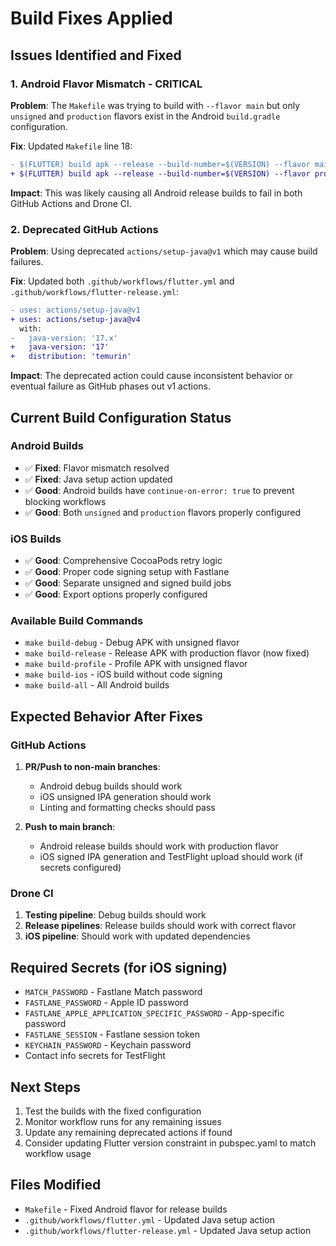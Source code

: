 # Build Fixes Applied

## Issues Identified and Fixed

### 1. **Android Flavor Mismatch - CRITICAL**
**Problem**: The `Makefile` was trying to build with `--flavor main` but only `unsigned` and `production` flavors exist in the Android `build.gradle` configuration.

**Fix**: Updated `Makefile` line 18:
```diff
- $(FLUTTER) build apk --release --build-number=$(VERSION) --flavor main
+ $(FLUTTER) build apk --release --build-number=$(VERSION) --flavor production
```

**Impact**: This was likely causing all Android release builds to fail in both GitHub Actions and Drone CI.

### 2. **Deprecated GitHub Actions**
**Problem**: Using deprecated `actions/setup-java@v1` which may cause build failures.

**Fix**: Updated both `.github/workflows/flutter.yml` and `.github/workflows/flutter-release.yml`:
```diff
- uses: actions/setup-java@v1
+ uses: actions/setup-java@v4
  with:
-   java-version: '17.x'
+   java-version: '17'
+   distribution: 'temurin'
```

**Impact**: The deprecated action could cause inconsistent behavior or eventual failure as GitHub phases out v1 actions.

## Current Build Configuration Status

### Android Builds
- ✅ **Fixed**: Flavor mismatch resolved
- ✅ **Fixed**: Java setup action updated
- ✅ **Good**: Android builds have `continue-on-error: true` to prevent blocking workflows
- ✅ **Good**: Both `unsigned` and `production` flavors properly configured

### iOS Builds
- ✅ **Good**: Comprehensive CocoaPods retry logic
- ✅ **Good**: Proper code signing setup with Fastlane
- ✅ **Good**: Separate unsigned and signed build jobs
- ✅ **Good**: Export options properly configured

### Available Build Commands
- `make build-debug` - Debug APK with unsigned flavor
- `make build-release` - Release APK with production flavor (now fixed)
- `make build-profile` - Profile APK with unsigned flavor
- `make build-ios` - iOS build without code signing
- `make build-all` - All Android builds

## Expected Behavior After Fixes

### GitHub Actions
1. **PR/Push to non-main branches**: 
   - Android debug builds should work
   - iOS unsigned IPA generation should work
   - Linting and formatting checks should pass

2. **Push to main branch**:
   - Android release builds should work with production flavor
   - iOS signed IPA generation and TestFlight upload should work (if secrets configured)

### Drone CI
1. **Testing pipeline**: Debug builds should work
2. **Release pipelines**: Release builds should work with correct flavor
3. **iOS pipeline**: Should work with updated dependencies

## Required Secrets (for iOS signing)
- `MATCH_PASSWORD` - Fastlane Match password
- `FASTLANE_PASSWORD` - Apple ID password  
- `FASTLANE_APPLE_APPLICATION_SPECIFIC_PASSWORD` - App-specific password
- `FASTLANE_SESSION` - Fastlane session token
- `KEYCHAIN_PASSWORD` - Keychain password
- Contact info secrets for TestFlight

## Next Steps
1. Test the builds with the fixed configuration
2. Monitor workflow runs for any remaining issues
3. Update any remaining deprecated actions if found
4. Consider updating Flutter version constraint in pubspec.yaml to match workflow usage

## Files Modified
- `Makefile` - Fixed Android flavor for release builds
- `.github/workflows/flutter.yml` - Updated Java setup action
- `.github/workflows/flutter-release.yml` - Updated Java setup action